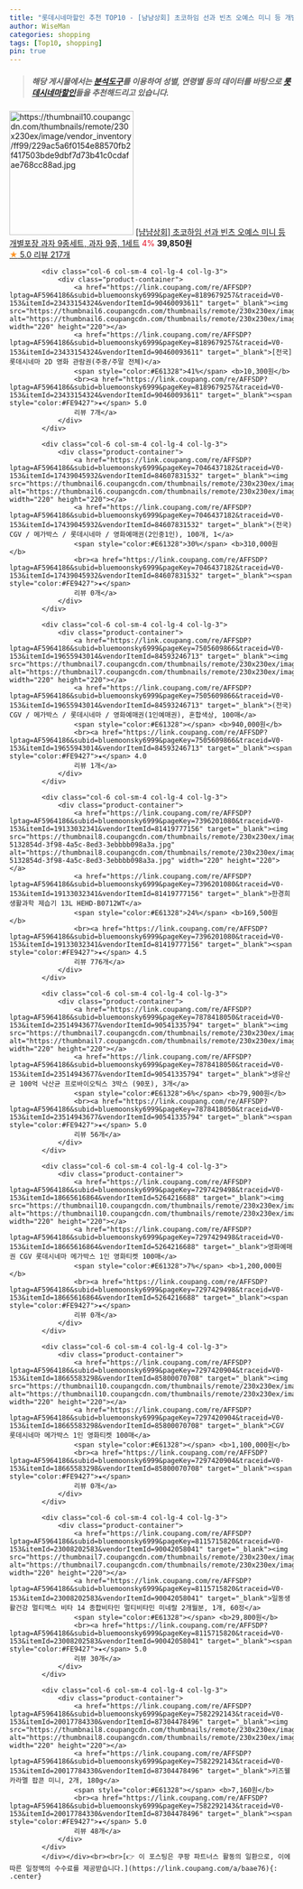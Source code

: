```yaml
---
title: "롯데시네마할인 추천 TOP10 - [냠냠상회] 초코하임 선과 빈츠 오예스 미니 등 개별포장 과자 9종세트, 과자 9종, 1세트"
author: WiseMan
categories: shopping
tags: [Top10, shopping]
pin: true
---
```


> ##### 해당 게시물에서는 [**분석도구**](https://itemscout.io/)를 이용하여 **성별**, **연령별** 등의 데이터를 바탕으로 [**롯데시네마할인**](https://link.coupang.com/a/baae76)들을 추천해드리고 있습니다.
<div class="container"><div class="row">
            <div class="col-6 col-sm-4 col-lg-4 col-lg-3">
                <div class="product-container">
                    <a href="https://link.coupang.com/re/AFFSDP?lptag=AF5964186&subid=bluemoonsky6999&pageKey=6760590274&traceid=V0-153&itemId=15843166885&vendorItemId=83054225106" target="_blank"><img src="https://thumbnail10.coupangcdn.com/thumbnails/remote/230x230ex/image/vendor_inventory/ff99/229ac5a6f0154e88570fb2f417503bde9dbf7d73b41c0cdafae768cc88ad.jpg" alt="https://thumbnail10.coupangcdn.com/thumbnails/remote/230x230ex/image/vendor_inventory/ff99/229ac5a6f0154e88570fb2f417503bde9dbf7d73b41c0cdafae768cc88ad.jpg" width="220" height="220"></a>
                    <a href="https://link.coupang.com/re/AFFSDP?lptag=AF5964186&subid=bluemoonsky6999&pageKey=6760590274&traceid=V0-153&itemId=15843166885&vendorItemId=83054225106" target="_blank">[냠냠상회] 초코하임 선과 빈츠 오예스 미니 등 개별포장 과자 9종세트, 과자 9종, 1세트</a>
                    <span style="color:#E61328">4%</span> <b>39,850원</b>
                    <br><a href="https://link.coupang.com/re/AFFSDP?lptag=AF5964186&subid=bluemoonsky6999&pageKey=6760590274&traceid=V0-153&itemId=15843166885&vendorItemId=83054225106" target="_blank"><span style="color:#FE9427">★</span> 5.0
                    리뷰 217개</a>
                </div>
            </div>
            
            <div class="col-6 col-sm-4 col-lg-4 col-lg-3">
                <div class="product-container">
                    <a href="https://link.coupang.com/re/AFFSDP?lptag=AF5964186&subid=bluemoonsky6999&pageKey=8189679257&traceid=V0-153&itemId=23433154324&vendorItemId=90460093611" target="_blank"><img src="https://thumbnail6.coupangcdn.com/thumbnails/remote/230x230ex/image/vendor_inventory/f61c/a9cd891280df2482591149fc93799ceb9ee347abe6cd155743148afee072.png" alt="https://thumbnail6.coupangcdn.com/thumbnails/remote/230x230ex/image/vendor_inventory/f61c/a9cd891280df2482591149fc93799ceb9ee347abe6cd155743148afee072.png" width="220" height="220"></a>
                    <a href="https://link.coupang.com/re/AFFSDP?lptag=AF5964186&subid=bluemoonsky6999&pageKey=8189679257&traceid=V0-153&itemId=23433154324&vendorItemId=90460093611" target="_blank">[전국] 롯데시네마 2D 영화 관람권(주중/주말 전체)</a>
                    <span style="color:#E61328">41%</span> <b>10,300원</b>
                    <br><a href="https://link.coupang.com/re/AFFSDP?lptag=AF5964186&subid=bluemoonsky6999&pageKey=8189679257&traceid=V0-153&itemId=23433154324&vendorItemId=90460093611" target="_blank"><span style="color:#FE9427">★</span> 5.0
                    리뷰 7개</a>
                </div>
            </div>
            
            <div class="col-6 col-sm-4 col-lg-4 col-lg-3">
                <div class="product-container">
                    <a href="https://link.coupang.com/re/AFFSDP?lptag=AF5964186&subid=bluemoonsky6999&pageKey=7046437182&traceid=V0-153&itemId=17439045932&vendorItemId=84607831532" target="_blank"><img src="https://thumbnail6.coupangcdn.com/thumbnails/remote/230x230ex/image/vendor_inventory/34d7/e831d4aab99129c6b3a2c68b96e49904e600307fff32e2309a7b9f84e67c.png" alt="https://thumbnail6.coupangcdn.com/thumbnails/remote/230x230ex/image/vendor_inventory/34d7/e831d4aab99129c6b3a2c68b96e49904e600307fff32e2309a7b9f84e67c.png" width="220" height="220"></a>
                    <a href="https://link.coupang.com/re/AFFSDP?lptag=AF5964186&subid=bluemoonsky6999&pageKey=7046437182&traceid=V0-153&itemId=17439045932&vendorItemId=84607831532" target="_blank">(전국) CGV / 메가박스 / 롯데시네마 / 영화예매권(2인중1인), 100개, 1</a>
                    <span style="color:#E61328">30%</span> <b>310,000원</b>
                    <br><a href="https://link.coupang.com/re/AFFSDP?lptag=AF5964186&subid=bluemoonsky6999&pageKey=7046437182&traceid=V0-153&itemId=17439045932&vendorItemId=84607831532" target="_blank"><span style="color:#FE9427">★</span> 
                    리뷰 0개</a>
                </div>
            </div>
            
            <div class="col-6 col-sm-4 col-lg-4 col-lg-3">
                <div class="product-container">
                    <a href="https://link.coupang.com/re/AFFSDP?lptag=AF5964186&subid=bluemoonsky6999&pageKey=7505609866&traceid=V0-153&itemId=19655943014&vendorItemId=84593246713" target="_blank"><img src="https://thumbnail7.coupangcdn.com/thumbnails/remote/230x230ex/image/vendor_inventory/da9e/3358e9762da963a76dd58f254d731b7a2853d5b1bdf4c4523809f8436cb1.jpg" alt="https://thumbnail7.coupangcdn.com/thumbnails/remote/230x230ex/image/vendor_inventory/da9e/3358e9762da963a76dd58f254d731b7a2853d5b1bdf4c4523809f8436cb1.jpg" width="220" height="220"></a>
                    <a href="https://link.coupang.com/re/AFFSDP?lptag=AF5964186&subid=bluemoonsky6999&pageKey=7505609866&traceid=V0-153&itemId=19655943014&vendorItemId=84593246713" target="_blank">(전국) CGV / 메가박스 / 롯데시네마 / 영화예매권(1인예매권), 혼합색상, 100매</a>
                    <span style="color:#E61328"></span> <b>940,000원</b>
                    <br><a href="https://link.coupang.com/re/AFFSDP?lptag=AF5964186&subid=bluemoonsky6999&pageKey=7505609866&traceid=V0-153&itemId=19655943014&vendorItemId=84593246713" target="_blank"><span style="color:#FE9427">★</span> 4.0
                    리뷰 1개</a>
                </div>
            </div>
            
            <div class="col-6 col-sm-4 col-lg-4 col-lg-3">
                <div class="product-container">
                    <a href="https://link.coupang.com/re/AFFSDP?lptag=AF5964186&subid=bluemoonsky6999&pageKey=7396201080&traceid=V0-153&itemId=19133032341&vendorItemId=81419777156" target="_blank"><img src="https://thumbnail8.coupangcdn.com/thumbnails/remote/230x230ex/image/retail/images/1234223257607596-5132854d-3f98-4a5c-8ed3-3ebbbb098a3a.jpg" alt="https://thumbnail8.coupangcdn.com/thumbnails/remote/230x230ex/image/retail/images/1234223257607596-5132854d-3f98-4a5c-8ed3-3ebbbb098a3a.jpg" width="220" height="220"></a>
                    <a href="https://link.coupang.com/re/AFFSDP?lptag=AF5964186&subid=bluemoonsky6999&pageKey=7396201080&traceid=V0-153&itemId=19133032341&vendorItemId=81419777156" target="_blank">한경희생활과학 제습기 13L HEHD-B0712WT</a>
                    <span style="color:#E61328">24%</span> <b>169,500원</b>
                    <br><a href="https://link.coupang.com/re/AFFSDP?lptag=AF5964186&subid=bluemoonsky6999&pageKey=7396201080&traceid=V0-153&itemId=19133032341&vendorItemId=81419777156" target="_blank"><span style="color:#FE9427">★</span> 4.5
                    리뷰 776개</a>
                </div>
            </div>
            
            <div class="col-6 col-sm-4 col-lg-4 col-lg-3">
                <div class="product-container">
                    <a href="https://link.coupang.com/re/AFFSDP?lptag=AF5964186&subid=bluemoonsky6999&pageKey=7878418050&traceid=V0-153&itemId=23514943677&vendorItemId=90541335794" target="_blank"><img src="https://thumbnail7.coupangcdn.com/thumbnails/remote/230x230ex/image/vendor_inventory/6719/93a828b37878575c4ff6b1091aa768d130d148cb0add43d48e0874c6d0b1.png" alt="https://thumbnail7.coupangcdn.com/thumbnails/remote/230x230ex/image/vendor_inventory/6719/93a828b37878575c4ff6b1091aa768d130d148cb0add43d48e0874c6d0b1.png" width="220" height="220"></a>
                    <a href="https://link.coupang.com/re/AFFSDP?lptag=AF5964186&subid=bluemoonsky6999&pageKey=7878418050&traceid=V0-153&itemId=23514943677&vendorItemId=90541335794" target="_blank">생유산균 100억 낙산균 프로바이오틱스 3박스 (90포), 3개</a>
                    <span style="color:#E61328">6%</span> <b>79,900원</b>
                    <br><a href="https://link.coupang.com/re/AFFSDP?lptag=AF5964186&subid=bluemoonsky6999&pageKey=7878418050&traceid=V0-153&itemId=23514943677&vendorItemId=90541335794" target="_blank"><span style="color:#FE9427">★</span> 5.0
                    리뷰 56개</a>
                </div>
            </div>
            
            <div class="col-6 col-sm-4 col-lg-4 col-lg-3">
                <div class="product-container">
                    <a href="https://link.coupang.com/re/AFFSDP?lptag=AF5964186&subid=bluemoonsky6999&pageKey=7297429498&traceid=V0-153&itemId=18665616864&vendorItemId=5264216688" target="_blank"><img src="https://thumbnail10.coupangcdn.com/thumbnails/remote/230x230ex/image/vendor_inventory/2123/58ae4d4b981248cb78799103d145293ab547d0e413a774cca5e8431b9e66.jpg" alt="https://thumbnail10.coupangcdn.com/thumbnails/remote/230x230ex/image/vendor_inventory/2123/58ae4d4b981248cb78799103d145293ab547d0e413a774cca5e8431b9e66.jpg" width="220" height="220"></a>
                    <a href="https://link.coupang.com/re/AFFSDP?lptag=AF5964186&subid=bluemoonsky6999&pageKey=7297429498&traceid=V0-153&itemId=18665616864&vendorItemId=5264216688" target="_blank">영화예매권 CGV 롯데시네마 메가박스 1인 영화티켓 100매</a>
                    <span style="color:#E61328">7%</span> <b>1,200,000원</b>
                    <br><a href="https://link.coupang.com/re/AFFSDP?lptag=AF5964186&subid=bluemoonsky6999&pageKey=7297429498&traceid=V0-153&itemId=18665616864&vendorItemId=5264216688" target="_blank"><span style="color:#FE9427">★</span> 
                    리뷰 0개</a>
                </div>
            </div>
            
            <div class="col-6 col-sm-4 col-lg-4 col-lg-3">
                <div class="product-container">
                    <a href="https://link.coupang.com/re/AFFSDP?lptag=AF5964186&subid=bluemoonsky6999&pageKey=7297420904&traceid=V0-153&itemId=18665583298&vendorItemId=85800070708" target="_blank"><img src="https://thumbnail10.coupangcdn.com/thumbnails/remote/230x230ex/image/vendor_inventory/2123/58ae4d4b981248cb78799103d145293ab547d0e413a774cca5e8431b9e66.jpg" alt="https://thumbnail10.coupangcdn.com/thumbnails/remote/230x230ex/image/vendor_inventory/2123/58ae4d4b981248cb78799103d145293ab547d0e413a774cca5e8431b9e66.jpg" width="220" height="220"></a>
                    <a href="https://link.coupang.com/re/AFFSDP?lptag=AF5964186&subid=bluemoonsky6999&pageKey=7297420904&traceid=V0-153&itemId=18665583298&vendorItemId=85800070708" target="_blank">CGV 롯데시네마 메가박스 1인 영화티켓 100매</a>
                    <span style="color:#E61328"></span> <b>1,100,000원</b>
                    <br><a href="https://link.coupang.com/re/AFFSDP?lptag=AF5964186&subid=bluemoonsky6999&pageKey=7297420904&traceid=V0-153&itemId=18665583298&vendorItemId=85800070708" target="_blank"><span style="color:#FE9427">★</span> 
                    리뷰 0개</a>
                </div>
            </div>
            
            <div class="col-6 col-sm-4 col-lg-4 col-lg-3">
                <div class="product-container">
                    <a href="https://link.coupang.com/re/AFFSDP?lptag=AF5964186&subid=bluemoonsky6999&pageKey=8115715820&traceid=V0-153&itemId=23008202583&vendorItemId=90042058041" target="_blank"><img src="https://thumbnail7.coupangcdn.com/thumbnails/remote/230x230ex/image/vendor_inventory/5877/35ffaf2dc626a97c5a9d07df58e9f3dcce13fee97e17636043f614bcbc30.jpg" alt="https://thumbnail7.coupangcdn.com/thumbnails/remote/230x230ex/image/vendor_inventory/5877/35ffaf2dc626a97c5a9d07df58e9f3dcce13fee97e17636043f614bcbc30.jpg" width="220" height="220"></a>
                    <a href="https://link.coupang.com/re/AFFSDP?lptag=AF5964186&subid=bluemoonsky6999&pageKey=8115715820&traceid=V0-153&itemId=23008202583&vendorItemId=90042058041" target="_blank">일동생활건강 멀티맥스 비타 14 종합비타민 멀티비타민 미네랄 2개월분, 1개, 60정</a>
                    <span style="color:#E61328"></span> <b>29,800원</b>
                    <br><a href="https://link.coupang.com/re/AFFSDP?lptag=AF5964186&subid=bluemoonsky6999&pageKey=8115715820&traceid=V0-153&itemId=23008202583&vendorItemId=90042058041" target="_blank"><span style="color:#FE9427">★</span> 5.0
                    리뷰 30개</a>
                </div>
            </div>
            
            <div class="col-6 col-sm-4 col-lg-4 col-lg-3">
                <div class="product-container">
                    <a href="https://link.coupang.com/re/AFFSDP?lptag=AF5964186&subid=bluemoonsky6999&pageKey=7582292143&traceid=V0-153&itemId=20017784330&vendorItemId=87304478496" target="_blank"><img src="https://thumbnail8.coupangcdn.com/thumbnails/remote/230x230ex/image/vendor_inventory/5257/23a867700945bc34954ff4b1e52355843e3a673bb2c63d78cfd69aca6735.jpg" alt="https://thumbnail8.coupangcdn.com/thumbnails/remote/230x230ex/image/vendor_inventory/5257/23a867700945bc34954ff4b1e52355843e3a673bb2c63d78cfd69aca6735.jpg" width="220" height="220"></a>
                    <a href="https://link.coupang.com/re/AFFSDP?lptag=AF5964186&subid=bluemoonsky6999&pageKey=7582292143&traceid=V0-153&itemId=20017784330&vendorItemId=87304478496" target="_blank">키즈웰 카라멜 팝콘 미니, 2개, 180g</a>
                    <span style="color:#E61328"></span> <b>7,160원</b>
                    <br><a href="https://link.coupang.com/re/AFFSDP?lptag=AF5964186&subid=bluemoonsky6999&pageKey=7582292143&traceid=V0-153&itemId=20017784330&vendorItemId=87304478496" target="_blank"><span style="color:#FE9427">★</span> 5.0
                    리뷰 48개</a>
                </div>
            </div>
            </div></div><br><br>[👉 이 포스팅은 쿠팡 파트너스 활동의 일환으로, 이에 따른 일정액의 수수료를 제공받습니다.](https://link.coupang.com/a/baae76){: .center}